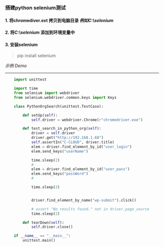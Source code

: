 ### 搭建python selenium测试

#### 1. 将chromediver.ext 拷贝到电脑目录  *例如C:\selenium*

#### 2. 将*C:\selenium*  添加到环境变量中

#### 3. 安装selenium   
> pip install selenium

*示例 Demo*

***

``` py
    import unittest

    import time
    from selenium import webdriver
    from selenium.webdriver.common.keys import Keys

    class PythonOrgSearch(unittest.TestCase):

        def setUp(self):
            self.driver = webdriver.Chrome(r"chromedriver.exe")

        def test_search_in_python_org(self):
            driver = self.driver
            driver.get("http://192.168.1.68")
            self.assertIn("C-CLOUD", driver.title)
            elem = driver.find_element_by_id("user_login")
            elem.send_keys("userName")

            time.sleep(2)
            #
            elem = driver.find_element_by_id("user_pass")
            elem.send_keys("passWord")
            #

            time.sleep(2)


            driver.find_element_by_name("wp-submit").click()

            # assert "No results found." not in driver.page_source
            time.sleep(2)

        def tearDown(self):
            self.driver.close()

    if __name__ == "__main__":
        unittest.main()
 

```
